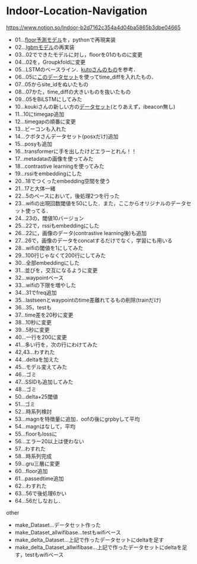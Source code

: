 # Indoor-Location-Navigation

https://www.notion.so/Indoor-b2d7162c354a4d04ba5865b3dbe04665

- 01…[floor予測モデル](https://www.kaggle.com/nigelhenry/simple-99-accurate-floor-model/output)を，pythonで再現実装
- 02…[lgbmモデル](https://www.kaggle.com/hiro5299834/wifi-features-with-lightgbm-kfold)の再実装
- 03…02でできたモデルに対し，floorを01のものに変更
- 04…02を，Groupkfoldに変更
- 05…LSTMのベースライン．[kutoさんのもの](https://github.com/kuto5046/kaggle-indoor/tree/main/exp/exp001)を参考．
- 06…05に[このデータセット](https://www.kaggle.com/dataset/71ef8af781d8e4f976c45c88075da463a6df4116c77f59c1db3c138308793dda)を使ってtime_diffを入れたもの．
- 07…05からsite_idをぬいたもの
- 08…07かた，time_diffの大きいものを抜いたもの
- 09…05をBiLSTMにしてみた
- 10…koukiさんの新しい方の[データセット](https://www.kaggle.com/kokitanisaka/make-dataset-with-wi-fi-and-beacon)(とりあえず，ibeacon無し)
- 11…10にtimegap追加
- 12…timegapの順番に変更
- 13…ビーコンも入れた
- 14…クボタさんデータセット(posxだけ)追加
- 15…posyも追加
- 16…transformerに手を出したけどエラーとれん！！
- 17…metadataの画像を使ってみた
- 18…contrastive learningを使ってみた
- 19…rssiをembeddingにした
- 20…18でつくったembedding空間を使う
- 21…17と大体一緒
- 22…5のベースにおいて，後処理2つを行った
- 23…wifiの出現回数閾値を50にした．また，ここからオリジナルのデータセット使ってる．
- 24…23の，閾値10バージョン
- 25…22で，rssiもembeddingにした
- 26…22に，画像のデータ(contrastive learning後)も追加
- 27…26で，画像のデータをconcatするだけでなく，学習にも用いる
- 28…wifiの閾値を1にしてみた
- 29…100行じゃなくて200行にしてみた
- 30…全部embeddingにした
- 31…並びを，交互になるように変更
- 32…waypointベース
- 33…wifiの下限を増やした
- 34…31でfreq追加
- 35…lastseenとwaypointのtime差離れてるもの削除(trainだけ)
- 36…35，testも
- 37…time差を20秒に変更
- 38…10秒に変更
- 39…5秒に変更
- 40…一行を200に変更
- 41…多い行を，次の行にわけてみた
- 42,43…わすれた
- 44…deltaを加えた
- 45…モデル変えてみた
- 46…ゴミ
- 47…SSIDも追加してみた
- 48…ゴミ
- 50…delta+25閾値
- 51…ゴミ
- 52…時系列検討
- 53…magnを特徴量に追加．oofの後にgrpbyして平均
- 54…magnはなして，平均
- 55…floorもlossに
- 56…エラー20以上は使わない
- 57…わすれた
- 58…時系列完成
- 59…gru三層に変更
- 60…floor追加
- 61…passedtime追加
- 62…わすれた
- 63…56で後処理6かい
- 64…56だしなおし．


other

- make_Dataset…データセット作った
- make_Dataset_allwifibase…testもwifiベース
- make_delta_Dataset…上記で作ったデータセットにdeltaを足す
- make_delta_Dataset_allwifibase…上記で作ったデータセットにdeltaを足す，testもwifiベース
